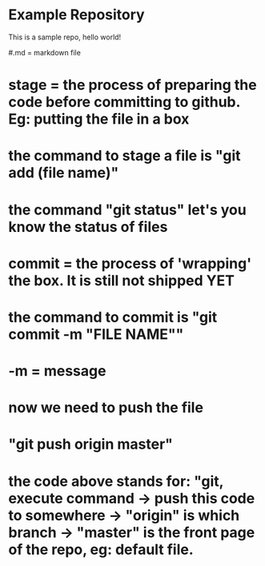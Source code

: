 # Example Repository
This is a sample repo, hello world!

#.md = markdown file

# stage = the process of preparing the code before committing to github. Eg: putting the file in a box
# the command to stage a file is "git add (file name)"
# the command "git status" let's you know the status of files
# commit = the process of 'wrapping' the box. It is still not shipped YET
# the command to commit is "git commit -m "FILE NAME""
# -m = message
# now we need to push the file
# "git push origin master"
# the code above stands for: "git, execute command -> push this code to somewhere -> "origin" is which branch -> "master" is the front page of the repo, eg: default file.
